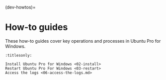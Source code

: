 (dev-howtos)=

# How-to guides

These how-to guides cover key operations and processes in Ubuntu Pro for Windows.

```{toctree}
:titlesonly:

Install Ubuntu Pro for Windows <02-install>
Restart Ubuntu Pro For Windows <03-restart>
Access the logs <06-access-the-logs.md>
```